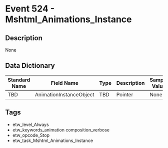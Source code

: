 # Event 524 - Mshtml_Animations_Instance

## Description
None

## Data Dictionary
|Standard Name|Field Name|Type|Description|Sample Value|
|---|---|---|---|---|
|TBD|AnimationInstanceObject|TBD|Pointer|None|None|

## Tags
* etw_level_Always
* etw_keywords_animation composition_verbose
* etw_opcode_Stop
* etw_task_Mshtml_Animations_Instance